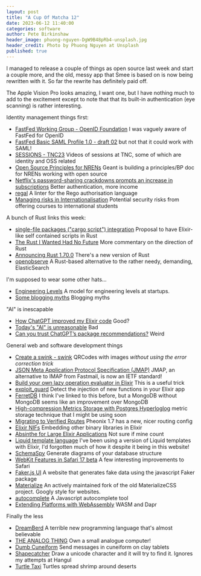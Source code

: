 ```yaml
---
layout: post
title: "A Cup Of Matcha 12"
date: 2023-06-12 11:40:00
categories: software
author: Pete Birkinshaw
header_image: phuong-nguyen-DgW9B48pRb4-unsplash.jpg
header_credit: Photo by Phuong Nguyen at Unsplash
published: true
---
```


I managed to release a couple of things as open source last week and start a couple more, and the old, messy app that
Smee is based on is now being rewritten with it. So far the rewrite has definitely paid off. 

The Apple Vision Pro looks amazing, I want one, but I have nothing much to add to the excitement except to note that that
its built-in authentication (eye scanning) is rather interesting.

Identity management things first:

* [FastFed Working Group - OpenID Foundation](https://openid.net/wg/fastfed/) I was vaguely aware of FastFed for OpenID 
* [FastFed Basic SAML Profile 1.0 - draft 02](https://openid.net/specs/fastfed-saml-1_0-02.html) but not that it could work with SAML!
* [SESSIONS - TNC23](https://tnc23.geant.org/sessions/#s272) Videos of sessions at TNC, some of which are identity and OSS related
* [Open Source Principles for NRENs](https://wiki.geant.org/display/GREEN/Open+Source+Principles+for+NRENs) Geant is building a principles/BP doc for NRENs working with open source
* [Netflix's password-sharing crackdowns prompts an increase in subscriptions](https://qz.com/netflix-password-sharing-crackdown-more-subscriptions-1850522985) Better authentication, more income
* [regal](https://github.com/StyraInc/regal) A linter for the Rego authorisation language
* [Managing risks in Internationalisation](https://www.universitiesuk.ac.uk/what-we-do/policy-and-research/publications/managing-risks-internationalisation) Potential security risks from offering courses to international students

A bunch of Rust links this week:

* [single-file packages ("cargo script") integration](https://github.com/rust-lang/rfcs/pull/3424) Proposal to have Elixir-like self contained scripts in Rust
* [The Rust I Wanted Had No Future](https://graydon2.dreamwidth.org/307291.html) More commentary on the direction of Rust
* [Announcing Rust 1.70.0](https://blog.rust-lang.org/2023/06/01/Rust-1.70.0.html) There's a new version of Rust
* [openobserve](https://github.com/openobserve/openobserve) A Rust-based alternative to the rather needy, demanding, ElasticSearch

I'm supposed to wear some other hats...

* [Engineering Levels](https://newsletter.engineering.land/p/engineering-levels-a-simple-framework) A model for engineering levels at startups. 
* [Some blogging myths](https://jvns.ca/blog/2023/06/05/some-blogging-myths/) Blogging myths

"AI" is inescapable

* [How ChatGPT improved my Elixir code](https://www.erlang-solutions.com/blog/how-chatgpt-improved-my-elixir-code-some-hacks-are-included/) Good? 
* [Today's "AI" is unreasonable](https://www.anildash.com/2023/06/08/ai-is-unreasonable/) Bad
* [Can you trust ChatGPT’s package recommendations?](https://vulcan.io/blog/ai-hallucinations-package-risk) Weird

General web and software development things

* [Create a swink - swink](http://robko.ch/qr-designer/) QRCodes with images *without using the error correction trick*
* [JSON Meta Application Protocol Specification (JMAP)](https://jmap.io/) JMAP, an alternative to IMAP from Fastmail, is now an IETF standard!
* [Build your own lazy operation evaluator in Elixir](https://www.germanvelasco.com/blog/build-your-own-lazy-operation-evaluator-in-elixir) This is a useful trick
* [exploit_guard](https://github.com/paraxialio/exploit_guard) Detect the injection of new functions in your Elixir app
* [FerretDB](https://github.com/FerretDB/FerretDB) I think I've linked to this before, but a MongoDB without MongoDB seems like an improvement over MongoDB
* [High-compression Metrics Storage with Postgres Hyperloglog](https://www.crunchydata.com/blog/high-compression-metrics-stograge-with-postgres-hyperloglog) metric storage technique that I might be using soon
* [Migrating to Verified Routes](https://fly.io/phoenix-files/migrating-to-verified-routes/) Pheonix 1.7 has a new, nicer routing config
* [Elixir NIFs](https://thestackcanary.com/supercharge-your-elixir-with-nifs/) Embedding other binary libraries in Elixir
* [Absinthe for Large Elixir Applications](https://blog.appsignal.com/2023/06/06/absinthe-for-large-elixir-applications.html) Not sure if mine count
* [Liquid template language](https://shopify.github.io/liquid/) I've been using a version of Liquid templates with Elixir, I'd forgotten much of how it despite it being in this website!
* [SchemaSpy](https://github.com/schemaspy/schemaspy) Generate diagrams of your database structure
* [WebKit Features in Safari 17 beta](https://webkit.org/blog/14205/news-from-wwdc23-webkit-features-in-safari-17-beta/) A few interesting improvements to Safari
* [Faker.js UI](https://app.fakerjsui.com/#/) A website that generates fake data using the javascript Faker package
* [Materialize](https://materializeweb.com/) An actively maintained fork of the old MaterializeCSS project. Googly style for websites.
* [autocomplete](https://github.com/algolia/autocomplete#readme) A Javascript autocomplete tool
* [Extending Platforms with WebAssembly](https://www.salaboy.com/2023/04/15/extending-platforms-with-webassembly/) WASM and Dapr

Finally the less 

* [DreamBerd](https://github.com/TodePond/DreamBerd) A terrible new programming language that's almost believable
* [THE ANALOG THING](https://the-analog-thing.org/) Own a small analogue computer!
* [Dumb Cuneiform](https://dumbcuneiform.com/) Send messages in cuneiform on clay tablets
* [Shapecatcher](https://shapecatcher.com/) Draw a unicode character and it will try to find it. Ignores my attempts at Hangul
* [Turtle Taxi](https://defector.com/when-a-turtle-is-a-taxi-for-shrimp) Turtles spread shrimp around deserts
